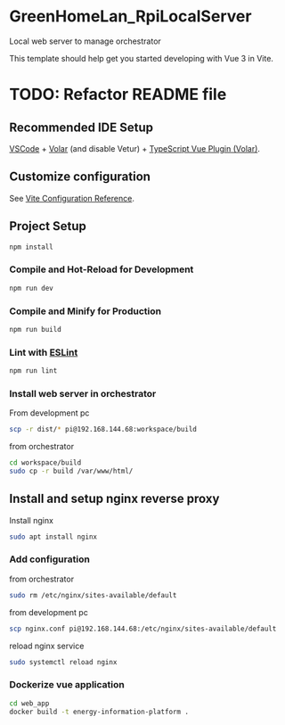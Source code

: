 # GreenHomeLan_RpiLocalServer
Local web server to manage orchestrator

This template should help get you started developing with Vue 3 in Vite.

# TODO: Refactor README file

## Recommended IDE Setup

[VSCode](https://code.visualstudio.com/) + [Volar](https://marketplace.visualstudio.com/items?itemName=Vue.volar) (and disable Vetur) + [TypeScript Vue Plugin (Volar)](https://marketplace.visualstudio.com/items?itemName=Vue.vscode-typescript-vue-plugin).

## Customize configuration

See [Vite Configuration Reference](https://vitejs.dev/config/).

## Project Setup

```sh
npm install
```

### Compile and Hot-Reload for Development

```sh
npm run dev
```

### Compile and Minify for Production

```sh
npm run build
```

### Lint with [ESLint](https://eslint.org/)

```sh
npm run lint
```

### Install web server in orchestrator
From development pc

```sh
scp -r dist/* pi@192.168.144.68:workspace/build
```

from orchestrator
```sh
cd workspace/build
sudo cp -r build /var/www/html/
```

## Install and setup nginx reverse proxy

Install nginx
```sh
sudo apt install nginx
```

### Add configuration
from orchestrator
```sh
sudo rm /etc/nginx/sites-available/default
```

from development pc
```sh
scp nginx.conf pi@192.168.144.68:/etc/nginx/sites-available/default
```

reload nginx service
```sh
sudo systemctl reload nginx
```

### Dockerize vue application

```sh
cd web_app
docker build -t energy-information-platform .
```
